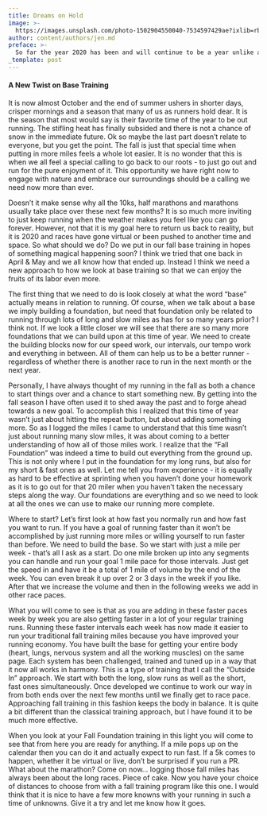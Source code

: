 ```yaml
---
title: Dreams on Hold
image: >-
  https://images.unsplash.com/photo-1502904550040-7534597429ae?ixlib=rb-1.2.1&ixid=eyJhcHBfaWQiOjEyMDd9&auto=format&fit=crop&w=3649&q=80
author: content/authors/jen.md
preface: >-
  So far the year 2020 has been and will continue to be a year unlike any that we have ever seen before. I think that aside from the obvious of everything being turned upside down, cancelled, or postponed - there are some great opportunities ahead for us if only we take a moment to think it through and look at it with the right perspective.
_template: post
---
```


#### A New Twist on Base Training

It is now almost October and the end of summer ushers in shorter days, crisper
mornings and a season that many of us as runners hold dear. It is the season
that most would say is their favorite time of the year to be out running. The
stifling heat has finally subsided and there is not a chance of snow in the
immediate future. Ok so maybe the last part doesn’t relate to everyone, but
you get the point. The fall is just that special time when putting in more
miles feels a whole lot easier. It is no wonder that this is when we all feel
a special calling to go back to our roots - to just go out and run for the
pure enjoyment of it. This opportunity we have right now to engage with nature
and embrace our surroundings should be a calling we need now more than ever.

Doesn’t it make sense why all the 10ks, half marathons and marathons usually
take place over these next few months? It is so much more inviting to just
keep running when the weather makes you feel like you can go forever. However,
not that it is my goal here to return us back to reality, but it is 2020 and
races have gone virtual or been pushed to another time and space. So what
should we do? Do we put in our fall base training in hopes of something
magical happening soon? I think we tried that one back in April & May and we
all know how that ended up. Instead I think we need a new approach to how we
look at base training so that we can enjoy the fruits of its labor even more.

The first thing that we need to do is look closely at what the word “base”
actually means in relation to running. Of course, when we talk about a base we
imply building a foundation, but need that foundation only be related to
running through lots of long and slow miles as has for so many years prior? I
think not. If we look a little closer we will see that there are so many more
foundations that we can build upon at this time of year. We need to create the
building blocks now for our speed work, our intervals, our tempo work and
everything in between. All of them can help us to be a better runner -
regardless of whether there is another race to run in the next month or the
next year.

Personally, I have always thought of my running in the fall as both a chance
to start things over and a chance to start something new. By getting into the
fall season I have often used it to shed away the past and to forge ahead
towards a new goal. To accomplish this I realized that this time of year
wasn’t just about hitting the repeat button, but about adding something more.
So as I logged the miles I came to understand that this time wasn’t just about
running many slow miles, it was about coming to a better understanding of how
all of those miles work. I realize that the “Fall Foundation” was indeed a
time to build out everything from the ground up. This is not only where I put
in the foundation for my long runs, but also for my short & fast ones as well.
Let me tell you from experience - it is equally as hard to be effective at
sprinting when you haven’t done your homework as it is to go out for that 20
miler when you haven’t taken the necessary steps along the way. Our
foundations are everything and so we need to look at all the ones we can use
to make our running more complete.

Where to start? Let’s first look at how fast you normally run and how fast you
want to run. If you have a goal of running faster than it won’t be
accomplished by just running more miles or willing yourself to run faster than
before. We need to build the base. So we start with just a mile per week -
that’s all I ask as a start. Do one mile broken up into any segments you can
handle and run your goal 1 mile pace for those intervals. Just get the speed
in and have it be a total of 1 mile of volume by the end of the week. You can
even break it up over 2 or 3 days in the week if you like. After that we
increase the volume and then in the following weeks we add in other race
paces.

What you will come to see is that as you are adding in these faster paces week
by week you are also getting faster in a lot of your regular training runs.
Running these faster intervals each week has now made it easier to run your
traditional fall training miles because you have improved your running
economy. You have built the base for getting your entire body (heart, lungs,
nervous system and all the working muscles) on the same page. Each system has
been challenged, trained and tuned up in a way that it now all works in
harmony. This is a type of training that I call the “Outside In” approach. We
start with both the long, slow runs as well as the short, fast ones
simultaneously. Once developed we continue to work our way in from both ends
over the next few months until we finally get to race pace. Approaching fall
training in this fashion keeps the body in balance. It is quite a bit
different than the classical training approach, but I have found it to be much
more effective.

When you look at your Fall Foundation training in this light you will come to
see that from here you are ready for anything. If a mile pops up on the
calendar then you can do it and actually expect to run fast. If a 5k comes to
happen, whether it be virtual or live, don’t be surprised if you run a PR.
What about the marathon? Come on now… logging those fall miles has always been
about the long races. Piece of cake. Now you have your choice of distances to
choose from with a fall training program like this one. I would think that it
is nice to have a few more knowns with your running in such a time of
unknowns. Give it a try and let me know how it goes.
